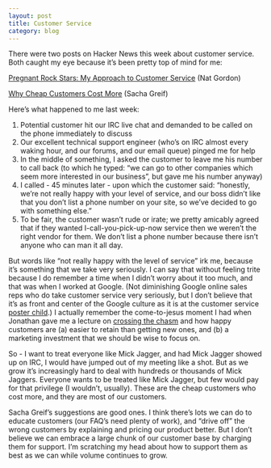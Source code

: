 ```yaml
---
layout: post
title: Customer Service
category: blog
---
```


There were two posts on Hacker News this week about customer service. Both caught my eye because it’s been pretty top of mind for me:

[Pregnant Rock Stars: My Approach to Customer Service](http://natgordon.com/pregnant-rock-stars/) (Nat Gordon)

[Why Cheap Customers Cost More](https://news.ycombinator.com/item?id=4035516) (Sacha Greif)

Here’s what happened to me last week:

<ol>
<li>Potential customer hit our IRC live chat and demanded to be called on the phone immediately to discuss</li>
<li>Our excellent technical support engineer (who’s on IRC almost every waking hour, and our forums, and our email queue) pinged me for help</li>
<li>In the middle of something, I asked the customer to leave me his number to call back (to which he typed: “we can go to other companies which seem more interested in our business”, but gave me his number anyway)</li>
<li>I called - 45 minutes later - upon which the customer said: “honestly, we’re not really happy with your level of service, and our boss didn’t like that you don’t list a phone number on your site, so we’ve decided to go with something else.”</li>
<li>To be fair, the customer wasn’t rude or irate; we pretty amicably agreed that if they wanted I-call-you-pick-up-now service then we weren’t the right vendor for them. We don’t list a phone number because there isn’t anyone who can man it all day.</li> 
</ol>

But words like “not really happy with the level of service” irk me, because it’s something that we take very seriously.  I can say that without feeling trite because I do remember a time when I didn’t worry about it too much, and that was when I worked at Google. (Not diminishing Google online sales reps who do take customer service very seriously, but I don’t believe that it’s as front and center of the Google culture as it is at the customer service [poster child](http://www.businessinsider.com/zappos-customer-service-crm-2012-1).)  I actually remember the come-to-jesus moment I had when Jonathan gave me a lecture on [crossing the chasm](http://www.amazon.com/Crossing-Chasm-Marketing-High-Tech-Mainstream/dp/0066620023) and how happy customers are (a) easier to retain than getting new ones, and (b) a marketing investment that we should be wise to focus on.

So - I want to treat everyone like Mick Jagger, and had Mick Jagger showed up on IRC, I would have jumped out of my meeting like a shot.  But as we grow it’s increasingly hard to deal with hundreds or thousands of Mick Jaggers. Everyone wants to be treated like Mick Jagger, but few would pay for that privilege (I wouldn’t, usually).   These are the cheap customers who cost more, and they are most of our customers.

Sacha Greif’s suggestions are good ones. I think there’s lots we can do to educate customers (our FAQ’s need plenty of work), and “drive off” the wrong customers by explaining and pricing our product better.   But I don’t believe we can embrace a large chunk of our customer base by charging them for support.   I’m scratching my head about how to support them as best as we can while volume continues to grow.
